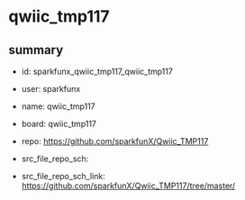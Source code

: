 # qwiic_tmp117
 
## summary 
* id: sparkfunx_qwiic_tmp117_qwiic_tmp117
* user: sparkfunx
* name: qwiic_tmp117
* board: qwiic_tmp117
* repo: https://github.com/sparkfunX/Qwiic_TMP117



* src_file_repo_sch: 
* src_file_repo_sch_link: https://github.com/sparkfunX/Qwiic_TMP117/tree/master/






